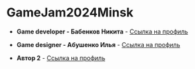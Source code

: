 # GameJam2024Minsk
* **Game developer - Бабенков Никита** - [Ссылка на профиль](https://github.com/LagApeDs)
* **Game designer - Абушенко Илья** - [Ссылка на профиль](https://github.com/D1Faunt)

* **Автор 2** - [Ссылка на профиль](https://github.com/username)
